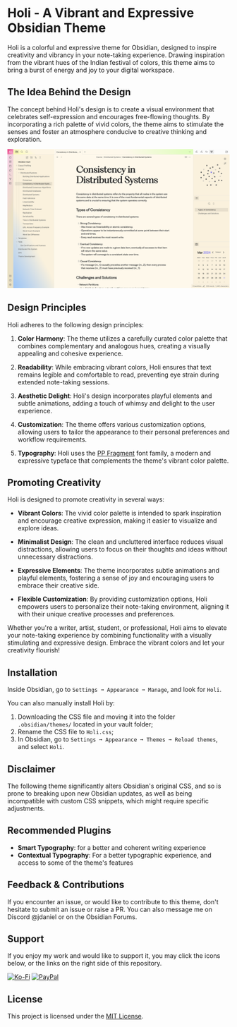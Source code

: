# Holi - A Vibrant and Expressive Obsidian Theme

Holi is a colorful and expressive theme for Obsidian, designed to inspire creativity and vibrancy in your note-taking experience. Drawing inspiration from the vibrant hues of the Indian festival of colors, this theme aims to bring a burst of energy and joy to your digital workspace.

## The Idea Behind the Design

The concept behind Holi's design is to create a visual environment that celebrates self-expression and encourages free-flowing thoughts. By incorporating a rich palette of vivid colors, the theme aims to stimulate the senses and foster an atmosphere conducive to creative thinking and exploration.

![Holi Theme Screenshot](screenshot.png)

## Design Principles

Holi adheres to the following design principles:

1. **Color Harmony**: The theme utilizes a carefully curated color palette that combines complementary and analogous hues, creating a visually appealing and cohesive experience.

2. **Readability**: While embracing vibrant colors, Holi ensures that text remains legible and comfortable to read, preventing eye strain during extended note-taking sessions.

3. **Aesthetic Delight**: Holi's design incorporates playful elements and subtle animations, adding a touch of whimsy and delight to the user experience.

4. **Customization**: The theme offers various customization options, allowing users to tailor the appearance to their personal preferences and workflow requirements.

5. **Typography**: Holi uses the [PP Fragment](https://pangrampangram.com/products/fragment) font family, a modern and expressive typeface that complements the theme's vibrant color palette.

## Promoting Creativity

Holi is designed to promote creativity in several ways:

- **Vibrant Colors**: The vivid color palette is intended to spark inspiration and encourage creative expression, making it easier to visualize and explore ideas.

- **Minimalist Design**: The clean and uncluttered interface reduces visual distractions, allowing users to focus on their thoughts and ideas without unnecessary distractions.

- **Expressive Elements**: The theme incorporates subtle animations and playful elements, fostering a sense of joy and encouraging users to embrace their creative side.

- **Flexible Customization**: By providing customization options, Holi empowers users to personalize their note-taking environment, aligning it with their unique creative processes and preferences.

Whether you're a writer, artist, student, or professional, Holi aims to elevate your note-taking experience by combining functionality with a visually stimulating and expressive design. Embrace the vibrant colors and let your creativity flourish!

## Installation

Inside Obsidian, go to `Settings ➞ Appearance ➞ Manage`, and look for `Holi`.

You can also manually install Holi by:

1. Downloading the CSS file and moving it into the folder `.obsidian/themes/` located in your vault folder;
2. Rename the CSS file to `Holi.css`;
3. In Obsidian, go to `Settings ➞ Appearance ➞ Themes ➞ Reload themes`, and select `Holi`.

## Disclaimer

The following theme significantly alters Obsidian's original CSS, and so is prone to breaking upon new Obsidian updates, as well as being incompatible with custom CSS snippets, which might require specific adjustments.

## Recommended Plugins

- **Smart Typography**: for a better and coherent writing experience
- **Contextual Typography**: For a better typographic experience, and access to some of the theme's features

## Feedback & Contributions

If you encounter an issue, or would like to contribute to this theme, don't hesitate to submit an issue or raise a PR. You can also message me on Discord @jdaniel or on the Obsidian Forums.

## Support

If you enjoy my work and would like to support it, you may click the icons below, or the links on the right side of this repository.

[![Ko-Fi](https://ko-fi.com/img/githubbutton_sm.svg)](https://ko-fi.com/your-ko-fi-username)
[![PayPal](https://www.paypalobjects.com/en_US/i/btn/btn_donate_SM.gif)](https://www.paypal.com/your-paypal-link)

## License

This project is licensed under the [MIT License](LICENSE).